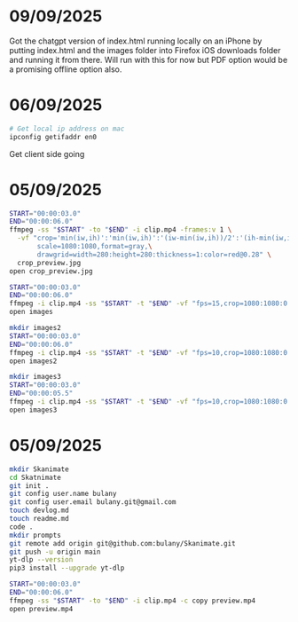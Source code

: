 # 09/09/2025
Got the chatgpt version of index.html running locally on an iPhone by putting index.html and the images folder into Firefox iOS downloads folder and running it from there.
Will run with this for now but PDF option would be a promising offline option also.

# 06/09/2025
```bash
# Get local ip address on mac
ipconfig getifaddr en0
```
Get client side going

# 05/09/2025
```bash
START="00:00:03.0"
END="00:00:06.0"
ffmpeg -ss "$START" -to "$END" -i clip.mp4 -frames:v 1 \
  -vf "crop='min(iw,ih)':'min(iw,ih)':'(iw-min(iw,ih))/2':'(ih-min(iw,ih))/2',\
       scale=1080:1080,format=gray,\
       drawgrid=width=280:height=280:thickness=1:color=red@0.28" \
  crop_preview.jpg
open crop_preview.jpg
```

```bash
START="00:00:03.0"
END="00:00:06.0"
ffmpeg -i clip.mp4 -ss "$START" -t "$END" -vf "fps=15,crop=1080:1080:0:420,scale=800:800,format=gray" -q:v 2 images/frame_%02d.png
open images
```

```bash
mkdir images2
START="00:00:03.0"
END="00:00:06.0"
ffmpeg -i clip.mp4 -ss "$START" -t "$END" -vf "fps=10,crop=1080:1080:0:420,scale=800:800,format=gray" -q:v 2 images2/frame_%02d.png
open images2
```

```bash
mkdir images3
START="00:00:03.0"
END="00:00:05.5"
ffmpeg -i clip.mp4 -ss "$START" -t "$END" -vf "fps=10,crop=1080:1080:0:420,scale=800:800,format=gray" -q:v 2 images3/frame_%02d.png
open images3
```

# 05/09/2025
```bash
mkdir Skanimate
cd Skatnimate
git init .
git config user.name bulany
git config user.email bulany.git@gmail.com
touch devlog.md
touch readme.md
code .
mkdir prompts
git remote add origin git@github.com:bulany/Skanimate.git
git push -u origin main
yt-dlp --version
pip3 install --upgrade yt-dlp

START="00:00:03.0"
END="00:00:06.0"
ffmpeg -ss "$START" -to "$END" -i clip.mp4 -c copy preview.mp4
open preview.mp4
```